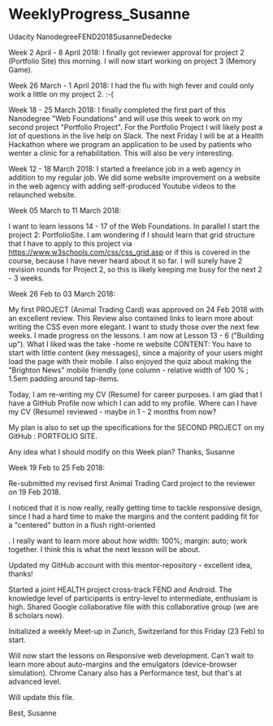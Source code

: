 # WeeklyProgress_Susanne
Udacity NanodegreeFEND2018SusanneDedecke


Week 2 April - 8 April 2018: I finally got reviewer approval for project 2 (Portfolio Site) this morning. I will now start working on project 3 (Memory Game). 

Week 26 March - 1 April 2018: I had the flu with high fever and could only work a little on my project 2. :-(

Week 18 - 25 March 2018: I finally completed the first part of this Nanodegree "Web Foundations" and will use this week to work on my second project "Portfolio Project". For the Portfolio Project I will likely post a lot of questions in the live help on Slack. The next Friday I will be at a Health Hackathon where we program an application to be used by patients who wenter a clinic for a rehabilitation. This will also be very interesting. 


Week 12 - 18 March 2018: 
I started a freelance job in a web agency in addition to my regular job. We did some website improvement on a website in the web agency with adding self-produced Youtube videos to the relaunched website. 

Week 05 March to 11 March 2018: 

I want to learn lessons 14 - 17 of the Web Foundations. In parallel I start the project 2: PortfolioSite. 
I am wondering if I should learn that grid structure that I have to apply to this project via 
https://www.w3schools.com/css/css_grid.asp
or if this is covered in the course, because I have never heard about it so far. 
I will surely have 2 revision rounds for Project 2, so this is likely keeping me busy for the next 2 - 3 weeks. 



Week 26 Feb to 03 March 2018: 

My first PROJECT (Animal Trading Card) was approved on 24 Feb 2018 with an excellent review. This Review  also contained links to learn more about writing the CSS even more elegant. I want to study those over the next few weeks. 
I made progress on the lessons. I am now at Lesson 13 - 6 ("Building up"). 
What I liked was the take -home re website CONTENT: You have to start with little content (key messages), since a majority of your users might load the page with their mobile. 
I also enjoyed the quiz about making the "Brighton News" mobile friendly (one column - relative width of 100 % ; 1.5em padding around tap-items. 

Today, I am re-writing my CV (Resume) for career purposes. I am glad that I have a GitHub Profile now which I can add to my profile. 
Where can I have my CV (Resume) reviewed - maybe in 1 - 2 months from now? 

My plan is also to set up the specifications for the SECOND PROJECT on my GitHub : PORTFOLIO SITE. 

Any idea what I should modify on this Week plan? Thanks, Susanne 


Week 19 Feb to 25 Feb 2018:

Re-submitted my revised first Animal Trading Card project to the reviewer on 19 Feb 2018. 

I noticed that it is now really, really getting time to tackle responsive design, since I had a hard time to make the margins and the content padding fit for a "centered" button in a flush right-oriented <div>. I really want to learn more about how width: 100%; margin: auto; work together. I think this is what the next lesson will be about.
  
 Updated my GitHub account with this mentor-repository - excellent idea, thanks!
 
 Started a joint HEALTH project cross-track FEND and Android. The knowledge level of participants is entry-level to intermediate, enthusiam is high. Shared Google collaborative file with this collaborative group (we are 8 scholars now). 
 
 Initialized a weekly Meet-up in Zurich, Switzerland for this Friday (23 Feb) to start. 
 
 Will now start the lessons on Responsive web development. Can't wait to learn more about auto-margins and the emulgators (device-browser simulation). Chrome Canary also has a Performance test, but that's at advanced level. 
 
 Will update this file. 
 
 Best, Susanne 
 
